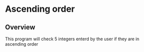 # Ascending order

## Overview
This program will check 5 integers enterd by the user if they are in ascending order

